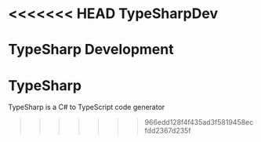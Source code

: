 <<<<<<< HEAD
TypeSharpDev
============

TypeSharp Development
=======
TypeSharp
=========

TypeSharp is a C# to TypeScript code generator
>>>>>>> 966edd128f4f435ad3f5819458ecfdd2367d235f

